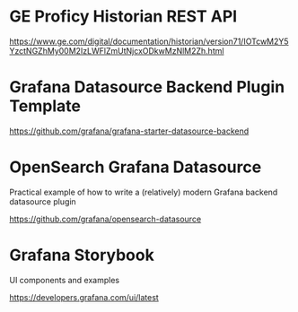 # GE Proficy Historian REST API

https://www.ge.com/digital/documentation/historian/version71/IOTcwM2Y5YzctNGZhMy00M2IzLWFlZmUtNjcxODkwMzNlM2Zh.html

# Grafana Datasource Backend Plugin Template

https://github.com/grafana/grafana-starter-datasource-backend

# OpenSearch Grafana Datasource

Practical example of how to write a (relatively) modern Grafana backend datasource plugin

https://github.com/grafana/opensearch-datasource

# Grafana Storybook

UI components and examples

https://developers.grafana.com/ui/latest